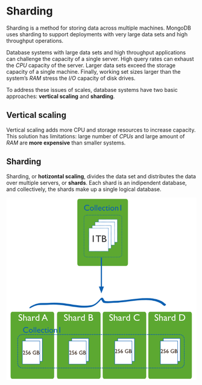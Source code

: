 # Sharding

Sharding is a method for storing data across multiple machines. MongoDB uses sharding to support deployments with very large data sets and high throughput operations.

Database systems with large data sets and high throughput applications can challenge the capacity of a single server. High query rates can exhaust the *CPU* capacity of the server. Larger data sets exceed the storage capacity of a single machine. Finally, working set sizes larger than the system’s *RAM* stress the *I/O* capacity of disk drives.

To address these issues of scales, database systems have two basic approaches: **vertical scaling** and **sharding**.

## Vertical scaling

Vertical scaling adds more CPU and storage resources to increase capacity. This solution has limitations: large number of *CPUs* and large amount of *RAM* are **more expensive** than smaller systems.

## Sharding

Sharding, or **hotizontal scaling**, divides the data set and distributes the data over multiple servers, or **shards**. Each shard is an indipendent database, and collectively, the shards make up a single logical database.

<p align="center">
  <img src="sharded-collection.png" alt="Sharded Collection"/>
</p>
